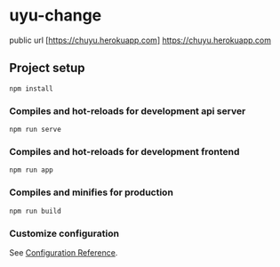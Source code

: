 # uyu-change

public url [https://chuyu.herokuapp.com] https://chuyu.herokuapp.com

## Project setup
```
npm install
```

### Compiles and hot-reloads for development api server
```
npm run serve
```

### Compiles and hot-reloads for development frontend
```
npm run app
```

### Compiles and minifies for production
```
npm run build
```

### Customize configuration
See [Configuration Reference](https://cli.vuejs.org/config/).
